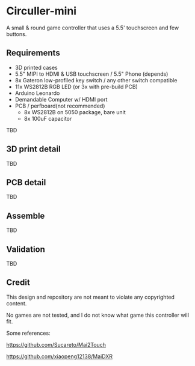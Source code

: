 # Circuller-mini
A small &amp; round game controller that uses a 5.5' touchscreen and few buttons.

## Requirements

- 3D printed cases
- 5.5" MIPI to HDMI & USB touchscreen / 5.5" Phone (depends)
- 8x Gateron low-profiled key switch / any other switch compatible
- 11x WS2812B RGB LED (or 3x with pre-build PCB)
- Arduino Leonardo
- Demandable Computer w/ HDMI port
- PCB / perfboard(not recommended)
    - 8x WS2812B on 5050 package, bare unit
    - 8x 100uF capacitor

TBD

## 3D print detail

TBD

## PCB detail

TBD

## Assemble

TBD

## Validation

TBD

## Credit

This design and repository are not meant to violate any copyrighted content.

No games are not tested, and I do not know what game this controller will fit.

Some references: 

https://github.com/Sucareto/Mai2Touch

https://github.com/xiaopeng12138/MaiDXR
